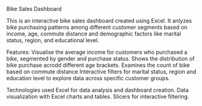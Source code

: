 Bike Sales Dashboard

This is an interactive bike sales dashboard created using Excel. It anlyzes bike purchasing patterns among different customer segments based on income, age, commute distance and demographic factors like marital status, region, and educational level.

Features:
Visualise the average income for customers who purchased a bike, segmented by gender and purchase status.
Shows the distribution of bike purchase acrodd different age brackets.
Examines the count of bike based on commute distance 
Interactive filters for marital status, region and education level to explore data across specific customer groups.

Technologies used
Excel for data analysis and dashboard creation.
Data visualization with Excel charts and tables.
Slicers for interactive filtering.



